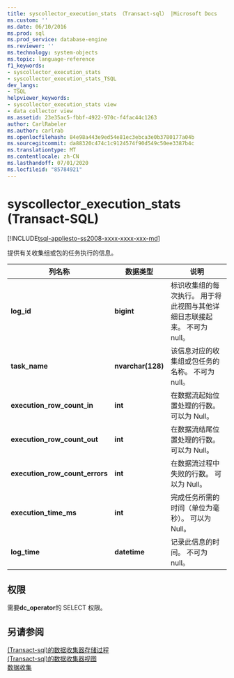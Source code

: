 ```yaml
---
title: syscollector_execution_stats （Transact-sql） |Microsoft Docs
ms.custom: ''
ms.date: 06/10/2016
ms.prod: sql
ms.prod_service: database-engine
ms.reviewer: ''
ms.technology: system-objects
ms.topic: language-reference
f1_keywords:
- syscollector_execution_stats
- syscollector_execution_stats_TSQL
dev_langs:
- TSQL
helpviewer_keywords:
- syscollector_execution_stats view
- data collector view
ms.assetid: 23e35ac5-fbbf-4922-970c-f4fac44c1263
author: CarlRabeler
ms.author: carlrab
ms.openlocfilehash: 84e98a443e9ed54e81ec3ebca3e0b3780177a04b
ms.sourcegitcommit: da88320c474c1c9124574f90d549c50ee3387b4c
ms.translationtype: MT
ms.contentlocale: zh-CN
ms.lasthandoff: 07/01/2020
ms.locfileid: "85784921"
---
```

# <a name="syscollector_execution_stats-transact-sql"></a>syscollector_execution_stats (Transact-SQL)
[!INCLUDE[tsql-appliesto-ss2008-xxxx-xxxx-xxx-md](../../includes/applies-to-version/sqlserver.md)]

  提供有关收集组或包的任务执行的信息。  
  
|列名称|数据类型|说明|  
|-----------------|---------------|-----------------|  
|**log_id**|**bigint**|标识收集组的每次执行。 用于将此视图与其他详细日志联接起来。 不可为 null。|  
|**task_name**|**nvarchar(128)**|该信息对应的收集组或包任务的名称。 不可为 null。|  
|**execution_row_count_in**|**int**|在数据流起始位置处理的行数。 可以为 Null。|  
|**execution_row_count_out**|**int**|在数据流结尾位置处理的行数。 可以为 Null。|  
|**execution_row_count_errors**|**int**|在数据流过程中失败的行数。 可以为 Null。|  
|**execution_time_ms**|**int**|完成任务所需的时间（单位为毫秒）。 可以为 Null。|  
|**log_time**|**datetime**|记录此信息的时间。 不可为 null。|  
  
## <a name="permissions"></a>权限  
 需要**dc_operator**的 SELECT 权限。  
  
## <a name="see-also"></a>另请参阅  
 [&#40;Transact-sql&#41;的数据收集器存储过程](../../relational-databases/system-stored-procedures/data-collector-stored-procedures-transact-sql.md)   
 [&#40;Transact-sql&#41;的数据收集器视图](../../relational-databases/system-catalog-views/data-collector-views-transact-sql.md)   
 [数据收集](../../relational-databases/data-collection/data-collection.md)  
  
  
